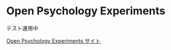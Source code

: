# Open Psychology Experiments
テスト運用中

[Open Psychology Experiments サイト](https://mklab-japan.github.io/ope/)